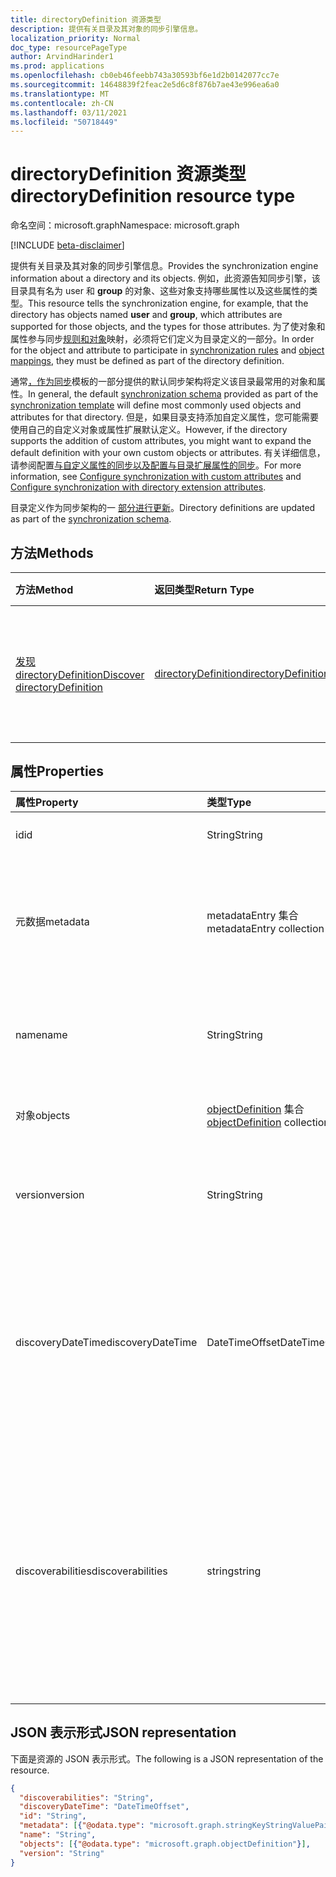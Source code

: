 ```yaml
---
title: directoryDefinition 资源类型
description: 提供有关目录及其对象的同步引擎信息。
localization_priority: Normal
doc_type: resourcePageType
author: ArvindHarinder1
ms.prod: applications
ms.openlocfilehash: cb0eb46feebb743a30593bf6e1d2b0142077cc7e
ms.sourcegitcommit: 14648839f2feac2e5d6c8f876b7ae43e996ea6a0
ms.translationtype: MT
ms.contentlocale: zh-CN
ms.lasthandoff: 03/11/2021
ms.locfileid: "50718449"
---
```

# <a name="directorydefinition-resource-type"></a><span data-ttu-id="cec00-103">directoryDefinition 资源类型</span><span class="sxs-lookup"><span data-stu-id="cec00-103">directoryDefinition resource type</span></span>

<span data-ttu-id="cec00-104">命名空间：microsoft.graph</span><span class="sxs-lookup"><span data-stu-id="cec00-104">Namespace: microsoft.graph</span></span>

[!INCLUDE [beta-disclaimer](../../includes/beta-disclaimer.md)]

<span data-ttu-id="cec00-105">提供有关目录及其对象的同步引擎信息。</span><span class="sxs-lookup"><span data-stu-id="cec00-105">Provides the synchronization engine information about a directory and its objects.</span></span> <span data-ttu-id="cec00-106">例如，此资源告知同步引擎，该目录具有名为 user 和 **group** 的对象、这些对象支持哪些属性以及这些属性的类型。</span><span class="sxs-lookup"><span data-stu-id="cec00-106">This resource tells the synchronization engine, for example, that the directory has objects named **user** and **group**, which attributes are supported for those objects, and the types for those attributes.</span></span> <span data-ttu-id="cec00-107">为了使对象和属性参与同步[规则和](synchronization-synchronizationrule.md)[对象](synchronization-objectmapping.md)映射，必须将它们定义为目录定义的一部分。</span><span class="sxs-lookup"><span data-stu-id="cec00-107">In order for the object and attribute to participate in [synchronization rules](synchronization-synchronizationrule.md) and [object mappings](synchronization-objectmapping.md), they must be defined as part of the directory definition.</span></span>

<span data-ttu-id="cec00-108">通常[，作为同步](synchronization-synchronizationschema.md)模板的一部分提供的默认同步架构[](synchronization-synchronizationtemplate.md)将定义该目录最常用的对象和属性。</span><span class="sxs-lookup"><span data-stu-id="cec00-108">In general, the default [synchronization schema](synchronization-synchronizationschema.md) provided as part of the [synchronization template](synchronization-synchronizationtemplate.md) will define most commonly used objects and attributes for that directory.</span></span> <span data-ttu-id="cec00-109">但是，如果目录支持添加自定义属性，您可能需要使用自己的自定义对象或属性扩展默认定义。</span><span class="sxs-lookup"><span data-stu-id="cec00-109">However, if the directory supports the addition of custom attributes, you might want to expand the default definition with your own custom objects or attributes.</span></span> <span data-ttu-id="cec00-110">有关详细信息，请参阅配置[与自定义属性的同步以及](synchronization-configure-with-custom-target-attributes.md)[配置与目录扩展属性的同步](synchronization-configure-with-directory-extension-attributes.md)。</span><span class="sxs-lookup"><span data-stu-id="cec00-110">For more information, see [Configure synchronization with custom attributes](synchronization-configure-with-custom-target-attributes.md) and [Configure synchronization with directory extension attributes](synchronization-configure-with-directory-extension-attributes.md).</span></span>

<span data-ttu-id="cec00-111">目录定义作为同步架构的一 [部分进行更新](synchronization-synchronizationschema.md)。</span><span class="sxs-lookup"><span data-stu-id="cec00-111">Directory definitions are updated as part of the [synchronization schema](synchronization-synchronizationschema.md).</span></span>

## <a name="methods"></a><span data-ttu-id="cec00-112">方法</span><span class="sxs-lookup"><span data-stu-id="cec00-112">Methods</span></span>

| <span data-ttu-id="cec00-113">方法</span><span class="sxs-lookup"><span data-stu-id="cec00-113">Method</span></span>       | <span data-ttu-id="cec00-114">返回类型</span><span class="sxs-lookup"><span data-stu-id="cec00-114">Return Type</span></span>  |<span data-ttu-id="cec00-115">说明</span><span class="sxs-lookup"><span data-stu-id="cec00-115">Description</span></span>|
|:---------------|:--------|:----------|
|[<span data-ttu-id="cec00-116">发现 directoryDefinition</span><span class="sxs-lookup"><span data-stu-id="cec00-116">Discover directoryDefinition</span></span>](../api/directorydefinition-discover.md) | [<span data-ttu-id="cec00-117">directoryDefinition</span><span class="sxs-lookup"><span data-stu-id="cec00-117">directoryDefinition</span></span>](synchronization-directorydefinition.md) |<span data-ttu-id="cec00-118">发现目录的架构和支持的属性。</span><span class="sxs-lookup"><span data-stu-id="cec00-118">Discover the schema and supported properties of the directory.</span></span>|

## <a name="properties"></a><span data-ttu-id="cec00-119">属性</span><span class="sxs-lookup"><span data-stu-id="cec00-119">Properties</span></span>

| <span data-ttu-id="cec00-120">属性</span><span class="sxs-lookup"><span data-stu-id="cec00-120">Property</span></span>      | <span data-ttu-id="cec00-121">类型</span><span class="sxs-lookup"><span data-stu-id="cec00-121">Type</span></span>      | <span data-ttu-id="cec00-122">说明</span><span class="sxs-lookup"><span data-stu-id="cec00-122">Description</span></span>    |
|:--------------|:----------|:---------------|
|<span data-ttu-id="cec00-123">id</span><span class="sxs-lookup"><span data-stu-id="cec00-123">id</span></span>           |<span data-ttu-id="cec00-124">String</span><span class="sxs-lookup"><span data-stu-id="cec00-124">String</span></span>     |<span data-ttu-id="cec00-125">目录标识符。</span><span class="sxs-lookup"><span data-stu-id="cec00-125">Directory identifier.</span></span> <span data-ttu-id="cec00-126">不可为 null。</span><span class="sxs-lookup"><span data-stu-id="cec00-126">Not nullable.</span></span>|
|<span data-ttu-id="cec00-127">元数据</span><span class="sxs-lookup"><span data-stu-id="cec00-127">metadata</span></span>       |<span data-ttu-id="cec00-128">metadataEntry 集合</span><span class="sxs-lookup"><span data-stu-id="cec00-128">metadataEntry collection</span></span>    |<span data-ttu-id="cec00-129">其他扩展属性。</span><span class="sxs-lookup"><span data-stu-id="cec00-129">Additional extension properties.</span></span> <span data-ttu-id="cec00-130">除非明确提到，否则不应更改元数据值。</span><span class="sxs-lookup"><span data-stu-id="cec00-130">Unless mentioned explicitly, metadata values should not be changed.</span></span>|
|<span data-ttu-id="cec00-131">name</span><span class="sxs-lookup"><span data-stu-id="cec00-131">name</span></span>           |<span data-ttu-id="cec00-132">String</span><span class="sxs-lookup"><span data-stu-id="cec00-132">String</span></span>     |<span data-ttu-id="cec00-133">目录的名称。</span><span class="sxs-lookup"><span data-stu-id="cec00-133">Name of the directory.</span></span> <span data-ttu-id="cec00-134">在同步架构中 [必须是唯一的](synchronization-synchronizationschema.md)。</span><span class="sxs-lookup"><span data-stu-id="cec00-134">Must be unique within the [synchronization schema](synchronization-synchronizationschema.md).</span></span> <span data-ttu-id="cec00-135">不可为 null。</span><span class="sxs-lookup"><span data-stu-id="cec00-135">Not nullable.</span></span>|
|<span data-ttu-id="cec00-136">对象</span><span class="sxs-lookup"><span data-stu-id="cec00-136">objects</span></span>        |<span data-ttu-id="cec00-137">[objectDefinition](synchronization-objectdefinition.md) 集合</span><span class="sxs-lookup"><span data-stu-id="cec00-137">[objectDefinition](synchronization-objectdefinition.md) collection</span></span>    |<span data-ttu-id="cec00-138">目录支持的对象的集合。</span><span class="sxs-lookup"><span data-stu-id="cec00-138">Collection of objects supported by the directory.</span></span>|
|<span data-ttu-id="cec00-139">version</span><span class="sxs-lookup"><span data-stu-id="cec00-139">version</span></span>|<span data-ttu-id="cec00-140">String</span><span class="sxs-lookup"><span data-stu-id="cec00-140">String</span></span>|<span data-ttu-id="cec00-141">指示发现的版本的只读值。</span><span class="sxs-lookup"><span data-stu-id="cec00-141">Read only value that indicates version discovered.</span></span> <span data-ttu-id="cec00-142">如果尚未发现，则其为 Null。</span><span class="sxs-lookup"><span data-stu-id="cec00-142">Null if discovery has not yet occurred.</span></span>|
|<span data-ttu-id="cec00-143">discoveryDateTime</span><span class="sxs-lookup"><span data-stu-id="cec00-143">discoveryDateTime</span></span>|<span data-ttu-id="cec00-144">DateTimeOffset</span><span class="sxs-lookup"><span data-stu-id="cec00-144">DateTimeOffset</span></span>| <span data-ttu-id="cec00-145">表示使用 ISO 8601 格式的发现日期和时间，并且始终采用 UTC 时间。</span><span class="sxs-lookup"><span data-stu-id="cec00-145">Represents the discovery date and time using ISO 8601 format and is always in UTC time.</span></span> <span data-ttu-id="cec00-146">例如，2014 年 1 月 1 日午夜 UTC 为 `2014-01-01T00:00:00Z`</span><span class="sxs-lookup"><span data-stu-id="cec00-146">For example, midnight UTC on Jan 1, 2014 is `2014-01-01T00:00:00Z`</span></span>|
|<span data-ttu-id="cec00-147">discoverabilities</span><span class="sxs-lookup"><span data-stu-id="cec00-147">discoverabilities</span></span>|<span data-ttu-id="cec00-148">string</span><span class="sxs-lookup"><span data-stu-id="cec00-148">string</span></span>| <span data-ttu-id="cec00-149">只读值，指示应用支持哪种类型的发现。</span><span class="sxs-lookup"><span data-stu-id="cec00-149">Read only value indicating what type of discovery the app supports.</span></span> <span data-ttu-id="cec00-150">可取值为：`AttributeDataTypes`、`AttributeNames`、`AttributeReadOnly`、`None`、`ReferenceAttributes`、`UnknownFutureValue`。</span><span class="sxs-lookup"><span data-stu-id="cec00-150">Possible values are: `AttributeDataTypes`, `AttributeNames`, `AttributeReadOnly`, `None`, `ReferenceAttributes`, `UnknownFutureValue`.</span></span>| 

## <a name="json-representation"></a><span data-ttu-id="cec00-151">JSON 表示形式</span><span class="sxs-lookup"><span data-stu-id="cec00-151">JSON representation</span></span>

<span data-ttu-id="cec00-152">下面是资源的 JSON 表示形式。</span><span class="sxs-lookup"><span data-stu-id="cec00-152">The following is a JSON representation of the resource.</span></span>

<!-- {
  "blockType": "resource",
  "optionalProperties": [

  ],
  "@odata.type": "microsoft.graph.directoryDefinition"
}-->

```json
{
  "discoverabilities": "String",
  "discoveryDateTime": "DateTimeOffset",
  "id": "String",
  "metadata": [{"@odata.type": "microsoft.graph.stringKeyStringValuePair"}],
  "name": "String",
  "objects": [{"@odata.type": "microsoft.graph.objectDefinition"}],
  "version": "String"
}

```

<!-- uuid: 8fcb5dbc-d5aa-4681-8e31-b001d5168d79
2015-10-25 14:57:30 UTC -->
<!--
{
  "type": "#page.annotation",
  "description": "directoryDefinition resource",
  "keywords": "",
  "section": "documentation",
  "tocPath": "",
  "suppressions": []
}
-->


